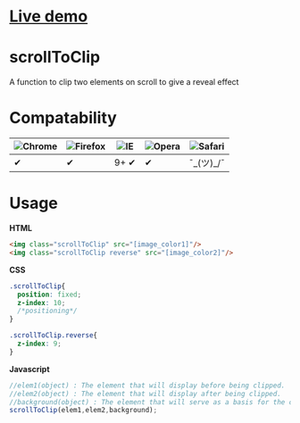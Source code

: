 # <a href="https://berslucas.github.io/scrollToClip/">Live demo</a>

# scrollToClip
A function to clip two elements on scroll to give a reveal effect

# Compatability
![Chrome](https://raw.github.com/alrra/browser-logos/master/chrome/chrome_24x24.png) | ![Firefox](https://raw.github.com/alrra/browser-logos/master/firefox/firefox_24x24.png) | ![IE](https://raw.github.com/alrra/browser-logos/master/internet-explorer/internet-explorer_24x24.png) | ![Opera](https://raw.github.com/alrra/browser-logos/master/opera/opera_24x24.png) | ![Safari](https://raw.github.com/alrra/browser-logos/master/safari/safari_24x24.png)
--- | --- | --- | --- | --- |
 ✔ | ✔ | 9+ ✔ | ✔ |¯\_(ツ)_/¯|

# Usage 
**HTML**
```HTML
<img class="scrollToClip" src="[image_color1]"/>
<img class="scrollToClip reverse" src="[image_color2]"/>
```
**CSS**
```CSS
.scrollToClip{
  position: fixed;
  z-index: 10;
  /*positioning*/
}

.scrollToClip.reverse{
  z-index: 9;
}
```
**Javascript**
```Javascript
//elem1(object) : The element that will display before being clipped.
//elem2(object) : The element that will display after being clipped.
//background(object) : The element that will serve as a basis for the clipping.
scrollToClip(elem1,elem2,background);
```
